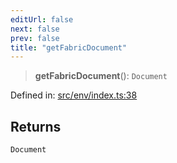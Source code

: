 ```yaml
---
editUrl: false
next: false
prev: false
title: "getFabricDocument"
---
```


> **getFabricDocument**(): `Document`

Defined in: [src/env/index.ts:38](https://github.com/fabricjs/fabric.js/blob/9a792f4b7b8031f02ec7ea4ce8c99f810e45cfec/src/env/index.ts#L38)

## Returns

`Document`

